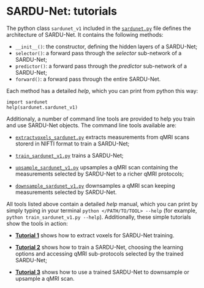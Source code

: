 # SARDU-Net: tutorials

The python class `sardunet_v1` included in the [`sardunet.py`](https://github.com/fragrussu/sardunet/blob/master/ainas/sardunet.py) file defines the architecture of SARDU-Net. It contains the following methods:
* `__init__()`: the constructor, defining the hidden layers of a SARDU-Net;
* `selector()`: a forward pass through the *selector* sub-network of a SARDU-Net;
* `predictor()`: a forward pass through the *predictor* sub-network of a SARDU-Net;
* `forward()`: a forward pass through the entire SARDU-Net.

Each method has a detailed *help*, which you can print from python this way:
```
import sardunet
help(sardunet.sardunet_v1)
```

Additionaly, a number of command line tools are provided to help you train and use SARDU-Net objects. The command line tools available are: 

* [`extractvoxels_sardunet.py`](https://github.com/fragrussu/sardunet/blob/master/ainas/extractvoxels_sardunet.py) extracts measurements from qMRI scans storerd in NIFTI format to train a SARDU-Net;

* [`train_sardunet_v1.py`](https://github.com/fragrussu/sardunet/blob/master/ainas/train_sardunet_v1.py) trains a SARDU-Net;

* [`upsample_sardunet_v1.py`](https://github.com/fragrussu/sardunet/blob/master/ainas/downsample_sardunet_v1.py) upsamples a qMRI scan containing the measurements selected by SARDU-Net to a richer qMRI protocols;

* [`downsample_sardunet_v1.py`](https://github.com/fragrussu/sardunet/blob/master/ainas/downsample_sardunet_v1.py) downsamples a qMRI scan keeping measurements selected by SARDU-Net.


All tools listed above contain a detailed *help* manual, which you can print by simply typing in your terminal `python </PATH/TO/TOOL> --help` (for example, `python train_sardunet_v1.py --help`). Additionally, these simple tutorials show the tools in action:  

* [**Tutorial 1**](https://github.com/fragrussu/sardunet/tree/master/tutorials/tutorial1.md) shows how to extract voxels for SARDU-Net training. 

* [**Tutorial 2**](https://github.com/fragrussu/sardunet/tree/master/tutorials/tutorial2.md) shows how to train a SARDU-Net, choosing the learning options and accessing qMRI sub-protocols selected by the trained SARDU-Net; 

* [**Tutorial 3**](https://github.com/fragrussu/sardunet/tree/master/tutorials/tutorial3.md) shows how to use a trained SARDU-Net to downsample or upsample a qMRI scan.
